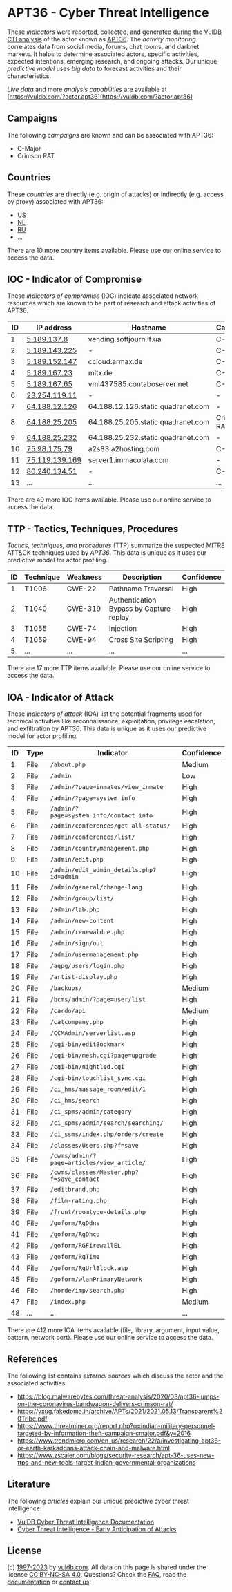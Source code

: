 # APT36 - Cyber Threat Intelligence

These _indicators_ were reported, collected, and generated during the [VulDB CTI analysis](https://vuldb.com/?kb.cti) of the actor known as [APT36](https://vuldb.com/?actor.apt36). The _activity monitoring_ correlates data from social media, forums, chat rooms, and darknet markets. It helps to determine associated actors, specific activities, expected intentions, emerging research, and ongoing attacks. Our unique _predictive model_ uses _big data_ to forecast activities and their characteristics.

_Live data_ and more _analysis capabilities_ are available at [https://vuldb.com/?actor.apt36](https://vuldb.com/?actor.apt36)

## Campaigns

The following _campaigns_ are known and can be associated with APT36:

* C-Major
* Crimson RAT

## Countries

These _countries_ are directly (e.g. origin of attacks) or indirectly (e.g. access by proxy) associated with APT36:

* [US](https://vuldb.com/?country.us)
* [NL](https://vuldb.com/?country.nl)
* [RU](https://vuldb.com/?country.ru)
* ...

There are 10 more country items available. Please use our online service to access the data.

## IOC - Indicator of Compromise

These _indicators of compromise_ (IOC) indicate associated network resources which are known to be part of research and attack activities of APT36.

ID | IP address | Hostname | Campaign | Confidence
-- | ---------- | -------- | -------- | ----------
1 | [5.189.137.8](https://vuldb.com/?ip.5.189.137.8) | vending.softjourn.if.ua | C-Major | High
2 | [5.189.143.225](https://vuldb.com/?ip.5.189.143.225) | - | C-Major | High
3 | [5.189.152.147](https://vuldb.com/?ip.5.189.152.147) | ccloud.armax.de | C-Major | High
4 | [5.189.167.23](https://vuldb.com/?ip.5.189.167.23) | mltx.de | C-Major | High
5 | [5.189.167.65](https://vuldb.com/?ip.5.189.167.65) | vmi437585.contaboserver.net | C-Major | High
6 | [23.254.119.11](https://vuldb.com/?ip.23.254.119.11) | - | - | High
7 | [64.188.12.126](https://vuldb.com/?ip.64.188.12.126) | 64.188.12.126.static.quadranet.com | - | High
8 | [64.188.25.205](https://vuldb.com/?ip.64.188.25.205) | 64.188.25.205.static.quadranet.com | Crimson RAT | High
9 | [64.188.25.232](https://vuldb.com/?ip.64.188.25.232) | 64.188.25.232.static.quadranet.com | - | High
10 | [75.98.175.79](https://vuldb.com/?ip.75.98.175.79) | a2s83.a2hosting.com | C-Major | High
11 | [75.119.139.169](https://vuldb.com/?ip.75.119.139.169) | server1.immacolata.com | - | High
12 | [80.240.134.51](https://vuldb.com/?ip.80.240.134.51) | - | C-Major | High
13 | ... | ... | ... | ...

There are 49 more IOC items available. Please use our online service to access the data.

## TTP - Tactics, Techniques, Procedures

_Tactics, techniques, and procedures_ (TTP) summarize the suspected MITRE ATT&CK techniques used by _APT36_. This data is unique as it uses our predictive model for actor profiling.

ID | Technique | Weakness | Description | Confidence
-- | --------- | -------- | ----------- | ----------
1 | T1006 | CWE-22 | Pathname Traversal | High
2 | T1040 | CWE-319 | Authentication Bypass by Capture-replay | High
3 | T1055 | CWE-74 | Injection | High
4 | T1059 | CWE-94 | Cross Site Scripting | High
5 | ... | ... | ... | ...

There are 17 more TTP items available. Please use our online service to access the data.

## IOA - Indicator of Attack

These _indicators of attack_ (IOA) list the potential fragments used for technical activities like reconnaissance, exploitation, privilege escalation, and exfiltration by APT36. This data is unique as it uses our predictive model for actor profiling.

ID | Type | Indicator | Confidence
-- | ---- | --------- | ----------
1 | File | `/about.php` | Medium
2 | File | `/admin` | Low
3 | File | `/admin/?page=inmates/view_inmate` | High
4 | File | `/admin/?page=system_info` | High
5 | File | `/admin/?page=system_info/contact_info` | High
6 | File | `/admin/conferences/get-all-status/` | High
7 | File | `/admin/conferences/list/` | High
8 | File | `/admin/countrymanagement.php` | High
9 | File | `/admin/edit.php` | High
10 | File | `/admin/edit_admin_details.php?id=admin` | High
11 | File | `/admin/general/change-lang` | High
12 | File | `/admin/group/list/` | High
13 | File | `/admin/lab.php` | High
14 | File | `/admin/new-content` | High
15 | File | `/admin/renewaldue.php` | High
16 | File | `/admin/sign/out` | High
17 | File | `/admin/usermanagement.php` | High
18 | File | `/aqpg/users/login.php` | High
19 | File | `/artist-display.php` | High
20 | File | `/backups/` | Medium
21 | File | `/bcms/admin/?page=user/list` | High
22 | File | `/cardo/api` | Medium
23 | File | `/catcompany.php` | High
24 | File | `/CCMAdmin/serverlist.asp` | High
25 | File | `/cgi-bin/editBookmark` | High
26 | File | `/cgi-bin/mesh.cgi?page=upgrade` | High
27 | File | `/cgi-bin/nightled.cgi` | High
28 | File | `/cgi-bin/touchlist_sync.cgi` | High
29 | File | `/ci_hms/massage_room/edit/1` | High
30 | File | `/ci_hms/search` | High
31 | File | `/ci_spms/admin/category` | High
32 | File | `/ci_spms/admin/search/searching/` | High
33 | File | `/ci_ssms/index.php/orders/create` | High
34 | File | `/classes/Users.php?f=save` | High
35 | File | `/cwms/admin/?page=articles/view_article/` | High
36 | File | `/cwms/classes/Master.php?f=save_contact` | High
37 | File | `/editbrand.php` | High
38 | File | `/film-rating.php` | High
39 | File | `/front/roomtype-details.php` | High
40 | File | `/goform/RgDdns` | High
41 | File | `/goform/RgDhcp` | High
42 | File | `/goform/RGFirewallEL` | High
43 | File | `/goform/RgTime` | High
44 | File | `/goform/RgUrlBlock.asp` | High
45 | File | `/goform/wlanPrimaryNetwork` | High
46 | File | `/horde/imp/search.php` | High
47 | File | `/index.php` | Medium
48 | ... | ... | ...

There are 412 more IOA items available (file, library, argument, input value, pattern, network port). Please use our online service to access the data.

## References

The following list contains _external sources_ which discuss the actor and the associated activities:

* https://blog.malwarebytes.com/threat-analysis/2020/03/apt36-jumps-on-the-coronavirus-bandwagon-delivers-crimson-rat/
* https://vxug.fakedoma.in/archive/APTs/2021/2021.05.13/Transparent%20Tribe.pdf
* https://www.threatminer.org/report.php?q=indian-military-personnel-targeted-by-information-theft-campaign-cmajor.pdf&y=2016
* https://www.trendmicro.com/en_us/research/22/a/investigating-apt36-or-earth-karkaddans-attack-chain-and-malware.html
* https://www.zscaler.com/blogs/security-research/apt-36-uses-new-ttps-and-new-tools-target-indian-governmental-organizations

## Literature

The following _articles_ explain our unique predictive cyber threat intelligence:

* [VulDB Cyber Threat Intelligence Documentation](https://vuldb.com/?kb.cti)
* [Cyber Threat Intelligence - Early Anticipation of Attacks](https://www.scip.ch/en/?labs.20201022)

## License

(c) [1997-2023](https://vuldb.com/?kb.changelog) by [vuldb.com](https://vuldb.com/?kb.about). All data on this page is shared under the license [CC BY-NC-SA 4.0](https://creativecommons.org/licenses/by-nc-sa/4.0/). Questions? Check the [FAQ](https://vuldb.com/?kb.faq), read the [documentation](https://vuldb.com/?kb) or [contact us](https://vuldb.com/?contact)!
